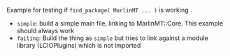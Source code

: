 
Example for testing if `find_package( MarlinMT ... )` is working .

- `simple`: build a simple main file, linking to MarlinMT::Core. This example should always work
- `failing`: Build the thing as `simple` but tries to link against a module library (LCIOPlugins) which is not imported 
